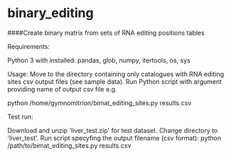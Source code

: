 # binary_editing

####Create binary matrix from sets of RNA editing positions tables

Requirements:

Python 3 with installed: pandas, glob, numpy, itertools, os, sys


Usage:
Move to the directory containing only catalogues with RNA editing sites csv output files (see sample data).
Run Python script with argument providing name of output csv file e.g.

python /home/gymnomitrion/bimat_editing_sites.py results.csv

Test run:

Download and unzip 'liver_test.zip' for test dataset.
Change directory to 'liver_test'.
Run script specyfing the output filename (csv format):
python /path/to/bimat_editing_sites.py results.csv
